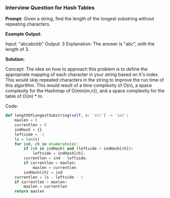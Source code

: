 ### Interview Question for Hash Tables ###

**Prompt**: Given a string, find the length of the longest substring without repeating characters.

**Example Output**:

Input: "abcabcbb"
Output: 3 
Explanation: The answer is "abc", with the length of 3. 

**Solution**:

Concept: 
The idea on how to approach this problem is to define the appropriate mapping of each character in your string based on it's index.
This would skip repeated characters in the string to improve the run time of this algorithm. This would result of a time complexity of O(n), a space complexity for the Hashmap of O(min(m,n)), and a space complexity for the table of O(m) * m.



 Code:

 ```python
 def lengthOfLongestSubstring(self, s: 'str') -> 'int':
     maxlen = 0
     currentlen = 0
     indHash = {}
     leftside = -1
     ls = len(s)
     for ind, ch in enumerate(s):
         if (ch in indHash) and (leftside < indHash[ch]):
             leftside = indHash[ch];
         currentlen = ind - leftside;
         if currentlen > maxlen:
             maxlen = currentlen
         indHash[ch] = ind
     currentlen = ls - leftside - 1
     if currentlen > maxlen:
         maxlen = currentlen
     return maxlen
 ```
